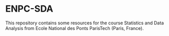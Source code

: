 # ENPC-SDA
This repository contains some resources for the course Statistics and Data Analysis from Ecole National des Ponts ParisTech (Paris, France).
